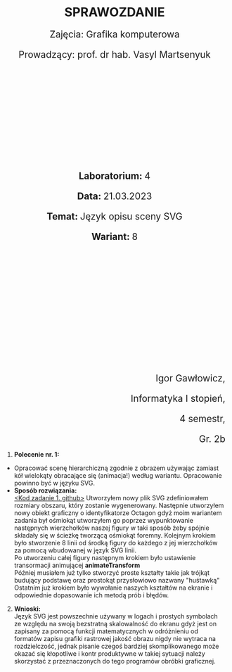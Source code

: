 <style>
  h1,
  h2,
  h3,
  h4 {
    border-bottom: 0;
    display: flex;
    flex-direction: column;
    align-items: center;
    margin-bottom: 0;
    font-weight: bold;
  }
  p{
    font-size: 1.5em;
    margin-bottom: 0;
  }
</style>

<h1>SPRAWOZDANIE</h1>
<p align="center">Zajęcia: Grafika komputerowa</p>
<p align="center">Prowadzący: prof. dr hab. Vasyl Martsenyuk</p>

&nbsp;

&nbsp;

&nbsp;

&nbsp;

&nbsp;

<p align="center"><b>Laboratorium: </b>4</p>
<p align="center"><b>Data: </b>21.03.2023</p>
<p align="center"><b>Temat: </b>Język opisu sceny SVG</p>
<p align="center"><b>Wariant: </b>8</p>

&nbsp;

&nbsp;

&nbsp;

&nbsp;

&nbsp;

&nbsp;

<p align="end">Igor Gawłowicz,</p>
<p align="end">Informatyka I stopień,</p>
<p align="end">4 semestr,</p>
<p align="end">Gr. 2b</p>

<div style="page-break-after: always;"></div>

1. **Polecenie nr. 1:**

- Opracować scenę hierarchiczną zgodnie z obrazem używając zamiast kół wielokąty obracające się (animacja!) według wariantu. Opracowanie powinno być w języku SVG.
- **Sposób rozwiązania:** \
  [<Kod zadanie 1. github>](https://github.com/Zciwolvo/GrafikaKomputerowa/blob/main/Lab4/lab4.svg)
  Utworzyłem nowy plik SVG zdefiniowałem rozmiary obszaru, który zostanie wygenerowany.
  Następnie utworzyłem nowy obiekt graficzny o identyfikatorze Octagon gdyż moim wariantem zadania był ośmiokąt utworzyłem go poprzez wypunktowanie następnych wierzchołków naszej figury w taki sposób żeby spójnie składały się w ścieżkę tworzącą ośmiokąt foremny.
  Kolejnym krokiem było stworzenie 8 linii od środką figury do każdego z jej wierzchołków za pomocą wbudowanej w język SVG linii. \
  Po utworzeniu całej figury następnym krokiem było ustawienie transormacji animującej **animateTransform** \
  Później musiałem już tylko stworzyć proste kształty takie jak trójkąt budujący podstawę oraz prostokąt przysłowiowo nazwany "huśtawką" \
  Ostatnim już krokiem było wywołanie naszych kształtów na ekranie i odpowiednie dopasowanie ich metodą prób i błędów.

2. **Wnioski:** \
   Język SVG jest powszechnie używany w logach i prostych symbolach ze względu na swoją bezstratną skalowalność do ekranu gdyż jest on zapisany za pomocą funkcji matematycznych w odróżnieniu od formatów zapisu grafiki rastrowej jakość obrazu nigdy nie wytraca na rozdzielczość, jednak pisanie czegoś bardziej skomplikowanego może okazać się kłopotliwe i kontr produktywne w takiej sytuacji należy skorzystać z przeznaczonych do tego programów obróbki graficznej.
